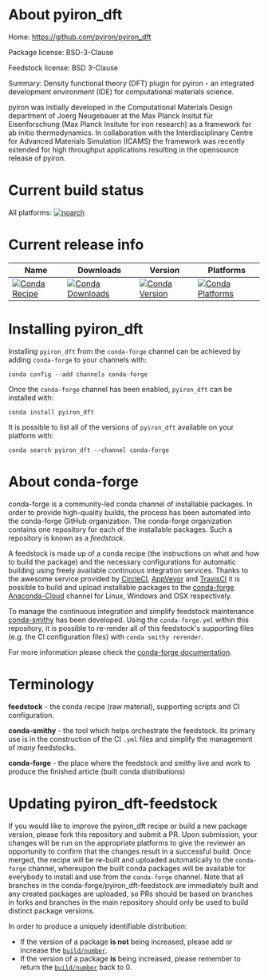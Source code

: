 About pyiron_dft
================

Home: https://github.com/pyiron/pyiron_dft

Package license: BSD-3-Clause

Feedstock license: BSD 3-Clause

Summary: Density functional theory (DFT) plugin for pyiron - an integrated development environment (IDE) for computational materials science.

pyiron was initially developed in the Computational Materials Design department of Joerg Neugebauer at the
Max Planck Insitut für Eisenforschung (Max Planck Insitute for iron research) as a framework for ab initio
thermodynamics. In collaboration with the Interdisciplinary Centre for Advanced Materials Simulation (ICAMS)
the framework was recently extended for high throughput applications resulting in the opensource release of
pyiron.


Current build status
====================

All platforms:
[![noarch](https://img.shields.io/circleci/project/github/conda-forge/pyiron_dft-feedstock/master.svg?label=noarch)](https://circleci.com/gh/conda-forge/pyiron_dft-feedstock)

Current release info
====================

| Name | Downloads | Version | Platforms |
| --- | --- | --- | --- |
| [![Conda Recipe](https://img.shields.io/badge/recipe-pyiron_dft-green.svg)](https://anaconda.org/conda-forge/pyiron_dft) | [![Conda Downloads](https://img.shields.io/conda/dn/conda-forge/pyiron_dft.svg)](https://anaconda.org/conda-forge/pyiron_dft) | [![Conda Version](https://img.shields.io/conda/vn/conda-forge/pyiron_dft.svg)](https://anaconda.org/conda-forge/pyiron_dft) | [![Conda Platforms](https://img.shields.io/conda/pn/conda-forge/pyiron_dft.svg)](https://anaconda.org/conda-forge/pyiron_dft) |

Installing pyiron_dft
=====================

Installing `pyiron_dft` from the `conda-forge` channel can be achieved by adding `conda-forge` to your channels with:

```
conda config --add channels conda-forge
```

Once the `conda-forge` channel has been enabled, `pyiron_dft` can be installed with:

```
conda install pyiron_dft
```

It is possible to list all of the versions of `pyiron_dft` available on your platform with:

```
conda search pyiron_dft --channel conda-forge
```


About conda-forge
=================

conda-forge is a community-led conda channel of installable packages.
In order to provide high-quality builds, the process has been automated into the
conda-forge GitHub organization. The conda-forge organization contains one repository
for each of the installable packages. Such a repository is known as a *feedstock*.

A feedstock is made up of a conda recipe (the instructions on what and how to build
the package) and the necessary configurations for automatic building using freely
available continuous integration services. Thanks to the awesome service provided by
[CircleCI](https://circleci.com/), [AppVeyor](https://www.appveyor.com/)
and [TravisCI](https://travis-ci.org/) it is possible to build and upload installable
packages to the [conda-forge](https://anaconda.org/conda-forge)
[Anaconda-Cloud](https://anaconda.org/) channel for Linux, Windows and OSX respectively.

To manage the continuous integration and simplify feedstock maintenance
[conda-smithy](https://github.com/conda-forge/conda-smithy) has been developed.
Using the ``conda-forge.yml`` within this repository, it is possible to re-render all of
this feedstock's supporting files (e.g. the CI configuration files) with ``conda smithy rerender``.

For more information please check the [conda-forge documentation](https://conda-forge.org/docs/).

Terminology
===========

**feedstock** - the conda recipe (raw material), supporting scripts and CI configuration.

**conda-smithy** - the tool which helps orchestrate the feedstock.
                   Its primary use is in the construction of the CI ``.yml`` files
                   and simplify the management of *many* feedstocks.

**conda-forge** - the place where the feedstock and smithy live and work to
                  produce the finished article (built conda distributions)


Updating pyiron_dft-feedstock
=============================

If you would like to improve the pyiron_dft recipe or build a new
package version, please fork this repository and submit a PR. Upon submission,
your changes will be run on the appropriate platforms to give the reviewer an
opportunity to confirm that the changes result in a successful build. Once
merged, the recipe will be re-built and uploaded automatically to the
`conda-forge` channel, whereupon the built conda packages will be available for
everybody to install and use from the `conda-forge` channel.
Note that all branches in the conda-forge/pyiron_dft-feedstock are
immediately built and any created packages are uploaded, so PRs should be based
on branches in forks and branches in the main repository should only be used to
build distinct package versions.

In order to produce a uniquely identifiable distribution:
 * If the version of a package **is not** being increased, please add or increase
   the [``build/number``](https://conda.io/docs/user-guide/tasks/build-packages/define-metadata.html#build-number-and-string).
 * If the version of a package **is** being increased, please remember to return
   the [``build/number``](https://conda.io/docs/user-guide/tasks/build-packages/define-metadata.html#build-number-and-string)
   back to 0.
